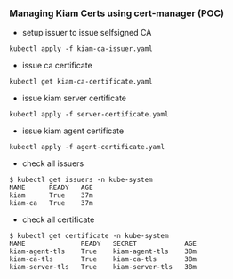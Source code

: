 ### Managing Kiam Certs using cert-manager (POC)


* setup issuer to issue selfsigned CA

```
kubectl apply -f kiam-ca-issuer.yaml
```

* issue ca certificate

```
kubectl get kiam-ca-certificate.yaml
```

* issue kiam server certificate

```
kubectl apply -f server-certificate.yaml
```

* issue kiam agent certificate

```
kubectl apply -f agent-certificate.yaml
```

* check all issuers

```
$ kubectl get issuers -n kube-system
NAME      READY   AGE
kiam      True    37m
kiam-ca   True    37m
```

* check all certificate

```
$ kubectl get certificate -n kube-system
NAME              READY   SECRET            AGE
kiam-agent-tls    True    kiam-agent-tls    38m
kiam-ca-tls       True    kiam-ca-tls       38m
kiam-server-tls   True    kiam-server-tls   38m
```